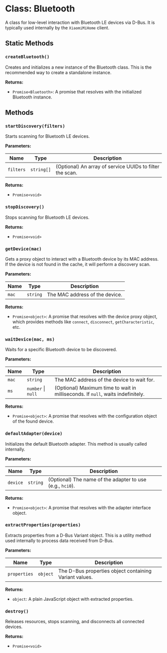 # Class: Bluetooth

A class for low-level interaction with Bluetooth LE devices via D-Bus. It is typically used internally by the `XiaomiMiHome` client.

## Static Methods

### `createBluetooth()`

Creates and initializes a new instance of the Bluetooth class. This is the recommended way to create a standalone instance.

**Returns:**

- `Promise<Bluetooth>`: A promise that resolves with the initialized Bluetooth instance.

## Methods

### `startDiscovery(filters)`

Starts scanning for Bluetooth LE devices.

**Parameters:**

| Name | Type | Description |
|---|---|---|
| `filters` | `string[]` | (Optional) An array of service UUIDs to filter the scan. |

**Returns:**

- `Promise<void>`

### `stopDiscovery()`

Stops scanning for Bluetooth LE devices.

**Returns:**

- `Promise<void>`

### `getDevice(mac)`

Gets a proxy object to interact with a Bluetooth device by its MAC address. If the device is not found in the cache, it will perform a discovery scan.

**Parameters:**

| Name | Type | Description |
|---|---|---|
| `mac` | `string` | The MAC address of the device. |

**Returns:**

- `Promise<object>`: A promise that resolves with the device proxy object, which provides methods like `connect`, `disconnect`, `getCharacteristic`, etc.

### `waitDevice(mac, ms)`

Waits for a specific Bluetooth device to be discovered.

**Parameters:**

| Name | Type | Description |
|---|---|---|
| `mac` | `string` | The MAC address of the device to wait for. |
| `ms` | `number` \| `null` | (Optional) Maximum time to wait in milliseconds. If `null`, waits indefinitely. |

**Returns:**

- `Promise<object>`: A promise that resolves with the configuration object of the found device.

### `defaultAdapter(device)`

Initializes the default Bluetooth adapter. This method is usually called internally.

**Parameters:**

| Name | Type | Description |
|---|---|---|
| `device` | `string` | (Optional) The name of the adapter to use (e.g., `hci0`). |

**Returns:**

- `Promise<object>`: A promise that resolves with the adapter interface object.

### `extractProperties(properties)`

Extracts properties from a D-Bus Variant object. This is a utility method used internally to process data received from D-Bus.

**Parameters:**

| Name | Type | Description |
|---|---|---|
| `properties` | `object` | The D-Bus properties object containing Variant values. |

**Returns:**

- `object`: A plain JavaScript object with extracted properties.

### `destroy()`

Releases resources, stops scanning, and disconnects all connected devices.

**Returns:**

- `Promise<void>`
